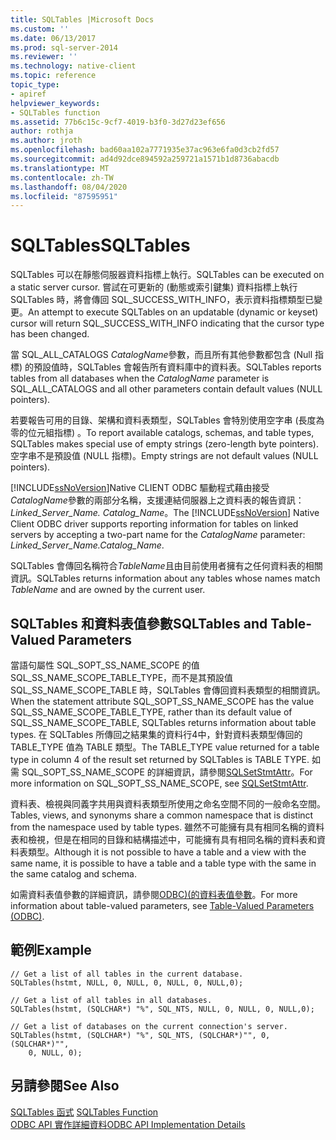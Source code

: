 ```yaml
---
title: SQLTables |Microsoft Docs
ms.custom: ''
ms.date: 06/13/2017
ms.prod: sql-server-2014
ms.reviewer: ''
ms.technology: native-client
ms.topic: reference
topic_type:
- apiref
helpviewer_keywords:
- SQLTables function
ms.assetid: 77b6c15c-9cf7-4019-b3f0-3d27d23ef656
author: rothja
ms.author: jroth
ms.openlocfilehash: bad60aa102a7771935e37ac963e6fa0d3cb2fd57
ms.sourcegitcommit: ad4d92dce894592a259721a1571b1d8736abacdb
ms.translationtype: MT
ms.contentlocale: zh-TW
ms.lasthandoff: 08/04/2020
ms.locfileid: "87595951"
---
```

# <a name="sqltables"></a><span data-ttu-id="d51a3-102">SQLTables</span><span class="sxs-lookup"><span data-stu-id="d51a3-102">SQLTables</span></span>
  <span data-ttu-id="d51a3-103">SQLTables 可以在靜態伺服器資料指標上執行。</span><span class="sxs-lookup"><span data-stu-id="d51a3-103">SQLTables can be executed on a static server cursor.</span></span> <span data-ttu-id="d51a3-104">嘗試在可更新的 (動態或索引鍵集) 資料指標上執行 SQLTables 時，將會傳回 SQL_SUCCESS_WITH_INFO，表示資料指標類型已變更。</span><span class="sxs-lookup"><span data-stu-id="d51a3-104">An attempt to execute SQLTables on an updatable (dynamic or keyset) cursor will return SQL_SUCCESS_WITH_INFO indicating that the cursor type has been changed.</span></span>  
  
 <span data-ttu-id="d51a3-105">當 SQL_ALL_CATALOGS *CatalogName*參數，而且所有其他參數都包含 (Null 指標) 的預設值時，SQLTables 會報告所有資料庫中的資料表。</span><span class="sxs-lookup"><span data-stu-id="d51a3-105">SQLTables reports tables from all databases when the *CatalogName* parameter is SQL_ALL_CATALOGS and all other parameters contain default values (NULL pointers).</span></span>  
  
 <span data-ttu-id="d51a3-106">若要報告可用的目錄、架構和資料表類型，SQLTables 會特別使用空字串 (長度為零的位元組指標) 。</span><span class="sxs-lookup"><span data-stu-id="d51a3-106">To report available catalogs, schemas, and table types, SQLTables makes special use of empty strings (zero-length byte pointers).</span></span> <span data-ttu-id="d51a3-107">空字串不是預設值 (NULL 指標)。</span><span class="sxs-lookup"><span data-stu-id="d51a3-107">Empty strings are not default values (NULL pointers).</span></span>  
  
 <span data-ttu-id="d51a3-108">[!INCLUDE[ssNoVersion](../../includes/ssnoversion-md.md)]Native CLIENT ODBC 驅動程式藉由接受*CatalogName*參數的兩部分名稱，支援連結伺服器上之資料表的報告資訊： *Linked_Server_Name. Catalog_Name*。</span><span class="sxs-lookup"><span data-stu-id="d51a3-108">The [!INCLUDE[ssNoVersion](../../includes/ssnoversion-md.md)] Native Client ODBC driver supports reporting information for tables on linked servers by accepting a two-part name for the *CatalogName* parameter: *Linked_Server_Name.Catalog_Name*.</span></span>  
  
 <span data-ttu-id="d51a3-109">SQLTables 會傳回名稱符合*TableName*且由目前使用者擁有之任何資料表的相關資訊。</span><span class="sxs-lookup"><span data-stu-id="d51a3-109">SQLTables returns information about any tables whose names match *TableName* and are owned by the current user.</span></span>  
  
## <a name="sqltables-and-table-valued-parameters"></a><span data-ttu-id="d51a3-110">SQLTables 和資料表值參數</span><span class="sxs-lookup"><span data-stu-id="d51a3-110">SQLTables and Table-Valued Parameters</span></span>  
 <span data-ttu-id="d51a3-111">當語句屬性 SQL_SOPT_SS_NAME_SCOPE 的值 SQL_SS_NAME_SCOPE_TABLE_TYPE，而不是其預設值 SQL_SS_NAME_SCOPE_TABLE 時，SQLTables 會傳回資料表類型的相關資訊。</span><span class="sxs-lookup"><span data-stu-id="d51a3-111">When the statement attribute SQL_SOPT_SS_NAME_SCOPE has the value SQL_SS_NAME_SCOPE_TABLE_TYPE, rather than its default value of SQL_SS_NAME_SCOPE_TABLE, SQLTables returns information about table types.</span></span> <span data-ttu-id="d51a3-112">在 SQLTables 所傳回之結果集的資料行4中，針對資料表類型傳回的 TABLE_TYPE 值為 TABLE 類型。</span><span class="sxs-lookup"><span data-stu-id="d51a3-112">The TABLE_TYPE value returned for a table type in column 4 of the result set returned by SQLTables is TABLE TYPE.</span></span> <span data-ttu-id="d51a3-113">如需 SQL_SOPT_SS_NAME_SCOPE 的詳細資訊，請參閱[SQLSetStmtAttr](sqlsetstmtattr.md)。</span><span class="sxs-lookup"><span data-stu-id="d51a3-113">For more information on SQL_SOPT_SS_NAME_SCOPE, see [SQLSetStmtAttr](sqlsetstmtattr.md).</span></span>  
  
 <span data-ttu-id="d51a3-114">資料表、檢視與同義字共用與資料表類型所使用之命名空間不同的一般命名空間。</span><span class="sxs-lookup"><span data-stu-id="d51a3-114">Tables, views, and synonyms share a common namespace that is distinct from the namespace used by table types.</span></span> <span data-ttu-id="d51a3-115">雖然不可能擁有具有相同名稱的資料表和檢視，但是在相同的目錄和結構描述中，可能擁有具有相同名稱的資料表和資料表類型。</span><span class="sxs-lookup"><span data-stu-id="d51a3-115">Although it is not possible to have a table and a view with the same name, it is possible to have a table and a table type with the same in the same catalog and schema.</span></span>  
  
 <span data-ttu-id="d51a3-116">如需資料表值參數的詳細資訊，請參閱[ODBC&#41;&#40;的資料表值參數](../native-client-odbc-table-valued-parameters/table-valued-parameters-odbc.md)。</span><span class="sxs-lookup"><span data-stu-id="d51a3-116">For more information about table-valued parameters, see [Table-Valued Parameters &#40;ODBC&#41;](../native-client-odbc-table-valued-parameters/table-valued-parameters-odbc.md).</span></span>  
  
## <a name="example"></a><span data-ttu-id="d51a3-117">範例</span><span class="sxs-lookup"><span data-stu-id="d51a3-117">Example</span></span>  
  
```  
// Get a list of all tables in the current database.  
SQLTables(hstmt, NULL, 0, NULL, 0, NULL, 0, NULL,0);  
  
// Get a list of all tables in all databases.  
SQLTables(hstmt, (SQLCHAR*) "%", SQL_NTS, NULL, 0, NULL, 0, NULL,0);  
  
// Get a list of databases on the current connection's server.  
SQLTables(hstmt, (SQLCHAR*) "%", SQL_NTS, (SQLCHAR*)"", 0, (SQLCHAR*)"",  
    0, NULL, 0);  
```  
  
## <a name="see-also"></a><span data-ttu-id="d51a3-118">另請參閱</span><span class="sxs-lookup"><span data-stu-id="d51a3-118">See Also</span></span>  
 <span data-ttu-id="d51a3-119">[SQLTables 函式](https://go.microsoft.com/fwlink/?LinkId=59374) </span><span class="sxs-lookup"><span data-stu-id="d51a3-119">[SQLTables Function](https://go.microsoft.com/fwlink/?LinkId=59374) </span></span>  
 [<span data-ttu-id="d51a3-120">ODBC API 實作詳細資料</span><span class="sxs-lookup"><span data-stu-id="d51a3-120">ODBC API Implementation Details</span></span>](odbc-api-implementation-details.md)  
  
  
